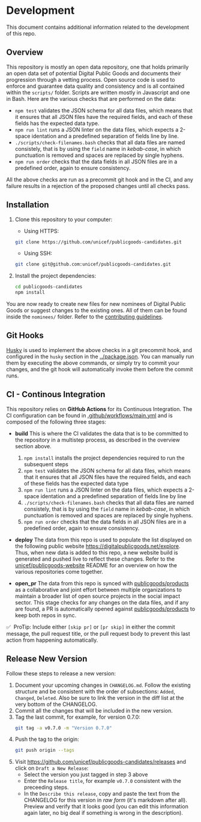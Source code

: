 # Development

This document contains additional information related to the development of this repo.

## Overview

This repository is mostly an open data repository, one that holds primarily an open data set of potential Digital Public Goods and documents their progression through a vetting process. Open source code is used to enforce and guarantee data quality and consistency and is all contained within the `scripts/` folder. Scripts are written mostly in Javascript and one in Bash. Here are the various checks that are performed on the data:

* `npm test` validates the JSON schema for all data files, which means that it ensures that all JSON files have the required fields, and each of these fields has the expected data type.
*  `npm run lint` runs a JSON linter on the data files, which expects a 2-space identation and a predefined separation of fields line by line.
* `./scripts/check-filenames.bash` checks that all data files are named consistely, that is by using the `field` name in *kebab-case*, in which punctuation is removed and spaces are replaced by single hyphens.
* `npm run order` checks that the data fields in all JSON files are in a predefined order, again to ensure consistency.

All the above checks are run as a precommit git hook and in the CI, and any failure results in a rejection of the proposed changes until all checks pass.

## Installation

1. Clone this repository to your computer:
    - Using HTTPS:
    ```bash
    git clone https://github.com/unicef/publicgoods-candidates.git
    ```
    - Using SSH:
    ```bash
    git clone git@github.com:unicef/publicgoods-candidates.git
    ```
    
2. Install the project dependencies:
    ```bash
    cd publicgoods-candidates
    npm install
    ```

You are now ready to create new files for new nominees of Digital Public Goods or suggest changes to the existing ones. All of them can be found inside the `nominees/` folder. Refer to the [contributing guidelines](/CONTRIBUTING.md).

## Git Hooks

[Husky](https://github.com/typicode/husky) is used to implement the above checks in a git precommit hook, and configured in the `husky` section in the [../package.json](../package.json). You can manually run them by executing the above commands, or simply try to commit your changes, and the git hook will automatically invoke them before the commit runs.

## CI - Continous Integration

This repository relies on **GitHub Actions** for its Continuous Integration. The CI configuration can be found in [.github/workflows/main.yml](../.github/workflows/main.yml) and is composed of the following three stages:

* **build** This is where the CI validates the data that is to be committed to the repository in a multistep process, as described in the overview section above.
    1. `npm install` installs the project dependencies required to run the subsequent steps
    2. `npm test` validates the JSON schema for all data files, which means that it ensures that all JSON files have the required fields, and each of these fields has the expected data type
    3. `npm run lint` runs a JSON linter on the data files, which expects a 2-space identation and a predefined separation of fields line by line
    4. `./scripts/check-filenames.bash` checks that all data files are named consistely, that is by using the `field` name in *kebab-case*, in which punctuation is removed and spaces are replaced by single hyphens.
    5. `npm run order` checks that the data fields in all JSON files are in a predefined order, again to ensure consistency.

* **deploy** The data from this repo is used to populate the list displayed on the following public website https://digitalpublicgoods.net/explore. Thus, when new data is added to this repo, a new website build is generated and pushed live to reflect these changes. Refer to the [unicef/publicgoods-website](https://github.com/unicef/publicgoods-website) README for an overview on how the various repositories come together.

* **open_pr** The data from this repo is synced with [publicgoods/products](https://github.org/publicgoods/products) as a collaborative and joint effort between multiple organizations to maintain a broader list of open source projects in the social impact sector. This stage checks for any changes on the data files, and if any are found, a PR is automatically opened against [publicgoods/products](https://github.org/publicgoods/products) to keep both repos in sync.

✅&nbsp;&nbsp;ProTip: Include either `[skip pr]` or `[pr skip]` in either the commit message, the pull request title, or the pull request body to prevent this last action from happening automatically.

## Release New Version

Follow these steps to release a new version:

1. Document your upcoming changes in `CHANGELOG.md`. Follow the existing structure and be consistent with the order of subsections: `Added`, `Changed`, `Deleted`. Also be sure to link the version in the diff list at the very bottom of the CHANGELOG.
2. Commit all the changes that will be included in the new version.
3. Tag the last commit, for example, for version 0.7.0:
    ```bash
    git tag -a v0.7.0 -m "Version 0.7.0"
    ```
4. Push the tag to the origin:
    ```bash
    git push origin --tags
    ```
5. Visit https://github.com/unicef/publicgoods-candidates/releases and click on `Draft a New Release`:
    - Select the version you just tagged in step 3 above
    - Enter the `Release title`, for example `v0.7.0` consistent with the preceeding steps.
    - In the `Describe this release`, copy and paste the text from the CHANGELOG for this version in *raw form* (it's markdown after all). Preview and verify that it looks good (you can edit this information again later, no big deal if something is wrong in the description).

